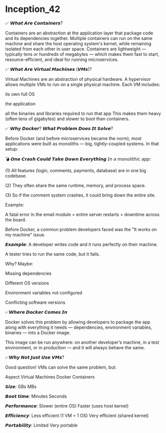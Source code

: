 # Inception_42


✅ 𝙒𝙝𝙖𝙩 𝘼𝙧𝙚 𝘾𝙤𝙣𝙩𝙖𝙞𝙣𝙚𝙧𝙨?




Containers are an abstraction at the application layer that package code and its dependencies together.
Multiple containers can run on the same machine and share the host operating system's kernel, while remaining isolated from each other in user space.
Containers are lightweight — typically tens or hundreds of megabytes — which makes them fast to start, resource-efficient, and ideal for running microservices.



✅ 𝙒𝙝𝙖𝙩 𝘼𝙧𝙚 𝙑𝙞𝙧𝙩𝙪𝙖𝙡 𝙈𝙖𝙘𝙝𝙞𝙣𝙚𝙨 (𝙑𝙈𝙨)?




Virtual Machines are an abstraction of physical hardware.
A hypervisor allows multiple VMs to run on a single physical machine.
Each VM includes:

its own full OS

the application

all the binaries and libraries required to run that app
This makes them heavy (often tens of gigabytes) and slower to boot than containers.




✅ 𝙒𝙝𝙮 𝘿𝙤𝙘𝙠𝙚𝙧? 𝙒𝙝𝙖𝙩 𝙋𝙧𝙤𝙗𝙡𝙚𝙢 𝘿𝙤𝙚𝙨 𝙄𝙩 𝙎𝙤𝙡𝙫𝙚?


Before Docker (and before microservices became the norm), most applications were built as monoliths — big, tightly-coupled systems. In that setup:

💣 𝙊𝙣𝙚 𝘾𝙧𝙖𝙨𝙝 𝘾𝙤𝙪𝙡𝙙 𝙏𝙖𝙠𝙚 𝘿𝙤𝙬𝙣 𝙀𝙫𝙚𝙧𝙮𝙩𝙝𝙞𝙣𝙜
   𝘐𝘯 𝘢 𝘮𝘰𝘯𝘰𝘭𝘪𝘵𝘩𝘪𝘤 𝘢𝘱𝘱:

(1) All features (login, comments, payments, database) are in one big codebase.

(2) They often share the same runtime, memory, and process space.

(3) So if the comment system crashes, it could bring down the entire site.

Example:

A fatal error in the email module = entire server restarts = downtime across the board.


Before Docker, a common problem developers faced was the "It works on my machine" issue.

𝙀𝙭𝙖𝙢𝙥𝙡𝙚:
A developer writes code and it runs perfectly on their machine.

A tester tries to run the same code, but it fails.

Why? Maybe:

Missing dependencies

Different OS versions

Environment variables not configured

Conflicting software versions



✅𝙒𝙝𝙚𝙧𝙚 𝘿𝙤𝙘𝙠𝙚𝙧 𝘾𝙤𝙢𝙚𝙨 𝙄𝙣

Docker solves this problem by allowing developers to package the app along with everything it needs — dependencies, environment variables, binaries — into a Docker image.

This image can be run anywhere: on another developer’s machine, in a test environment, or in production — and it will always behave the same.



✅𝙒𝙝𝙮 𝙉𝙤𝙩 𝙅𝙪𝙨𝙩 𝙐𝙨𝙚 𝙑𝙈𝙨?




Good question! VMs can solve the same problem, but:

Aspect	Virtual Machines	                                                     Docker Containers

𝙎𝙞𝙯𝙚:	     GBs	                                                                   MBs

𝘽𝙤𝙤𝙩 𝙩𝙞𝙢𝙚:	Minutes	                                                                Seconds

𝙋𝙚𝙧𝙛𝙤𝙧𝙢𝙖𝙣𝙘𝙚:	Slower (entire OS)	                                                 Faster (uses host kernel)

𝙀𝙛𝙛𝙞𝙘𝙞𝙚𝙣𝙘𝙮:	Less efficient (1 VM = 1 OS)	                                           Very efficient (shared kernel)

𝙋𝙤𝙧𝙩𝙖𝙗𝙞𝙡𝙞𝙩𝙮:	Limited	                                                                Very portable


